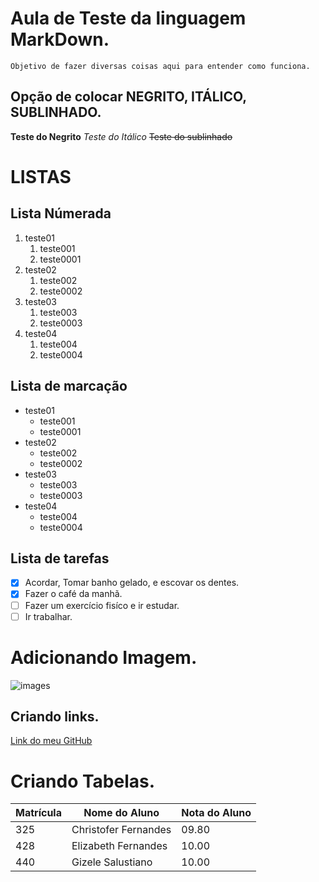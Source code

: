 # Aula de Teste da linguagem MarkDown.
    Objetivo de fazer diversas coisas aqui para entender como funciona.

## Opção de colocar NEGRITO, ITÁLICO, SUBLINHADO.
**Teste do Negrito**
*Teste do Itálico* 
~~Teste do sublinhado~~

# LISTAS

## Lista Númerada
1. teste01
   1. teste001
   1. teste0001
1. teste02
   1. teste002
   1. teste0002
1. teste03
   1. teste003
   1. teste0003
1. teste04
   1. teste004
   1. teste0004

## Lista de marcação
- teste01
   - teste001
   - teste0001
- teste02
   - teste002
   - teste0002
- teste03
   - teste003
   - teste0003
- teste04
   - teste004
   - teste0004

## Lista de tarefas      

- [x] Acordar, Tomar banho gelado, e escovar os dentes.
- [x] Fazer o café da manhã.
- [ ] Fazer um exercício fisíco e ir estudar.
- [ ] Ir trabalhar.

# Adicionando Imagem.
![images](https://user-images.githubusercontent.com/67238384/193476679-50dc4c89-3b1f-43bf-a465-e2ccd7709d96.png)

## Criando links.
[Link do meu GitHub](https://github.com/ChristoferFernandes)

# Criando Tabelas.
Matrícula | Nome do Aluno | Nota do Aluno |
|---|---|---
325 | Christofer Fernandes | 09.80 |
428 | Elizabeth Fernandes | 10.00 |
440 | Gizele Salustiano | 10.00 |
